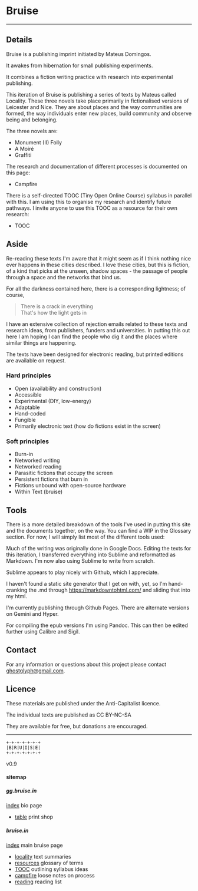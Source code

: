 # Bruise

---

## Details

Bruise is a publishing imprint initiated by Mateus Domingos.

It awakes from hibernation for small publishing experiments.

It combines a fiction writing practice with research into experimental publishing.

This iteration of Bruise is publishing a series of texts by Mateus called Locality. These three novels take place primarily in fictionalised versions of Leicester and Nice. They are about places and the way communities are formed, the way individuals enter new places, build community and observe being and belonging.

The three novels are:

- Monument (II) Folly
- A Moiré
- Graffiti

The research and documentation of different processes is documented on this page:

- Campfire

There is a self-directed TOOC (Tiny Open Online Course) syllabus in parallel with this. I am using this to organise my research and identify future pathways. I invite anyone to use this TOOC as a resource for their own research:

- TOOC

## Aside

Re-reading these texts I'm aware that it might seem as if I think nothing nice ever happens in these cities described.
I love these cities, but this is fiction, of a kind that picks at the unseen, shadow spaces - the passage of people through a space and the networks that bind us.

For all the darkness contained here, there is a corresponding lightness; of course,

>There is a crack in everything  
>That's how the light gets in

I have an extensive collection of rejection emails related to these texts and research ideas, from publishers, funders and universities. In putting this out here I am hoping I can find the people who dig it and the places where similar things are happening.

The texts have been designed for electronic reading, but printed editions are available on request.

### Hard principles

- Open (availability and construction)
- Accessible
- Experimental (DIY, low-energy)
- Adaptable
- Hand-coded
- Fungible
- Primarily electronic text (how do fictions exist in the screen)

### Soft principles

- Burn-in
- Networked writing
- Networked reading
- Parasitic fictions that occupy the screen
- Persistent fictions that burn in
- Fictions unbound with open-source hardware
- Within Text (bruise)

## Tools

There is a more detailed breakdown of the tools I've used in putting this site and the documents together, on the way. You can find a WIP in the Glossary section. For now, I will simply list most of the different tools used:

Much of the writing was originally done in Google Docs. Editing the texts for this iteration, I transferred everything into Sublime and reformatted as Markdown. I'm now also using Sublime to write from scratch.

Sublime appears to play nicely with Github, which I appreciate.

I haven't found a static site generator that I get on with, yet, so I'm hand-cranking the .md through https://markdowntohtml.com/ and sliding that into my html.

I'm currently publishing through Github Pages. There are alternate versions on Gemini and Hyper.

For compiling the epub versions I'm using Pandoc. This can then be edited further using Calibre and Sigil.

## Contact

For any information or questions about this project please contact ghostglyph@gmail.com.

## Licence

These materials are published under the Anti-Capitalist licence.

The individual texts are published as CC BY-NC-SA 

They are available for free, but donations are encouraged.


---

```
+-+-+-+-+-+-+
|B|R|U|I|S|E|
+-+-+-+-+-+-+
```

v0.9

#### sitemap

##### gg.bruise.in

[index](https://gg.bruise.in)		bio page  
- [table](https://gg.bruise.in/table.html)	print shop

##### bruise.in

[index](https://bruise.in)						main bruise page  
- [locality]((https://bruise.in/locality.html))		text summaries  
- [resources](https://bruise.in/resources.html)			glossary of terms  
- [TOOC](https://bruise.in/tooc.html)					outlining syllabus ideas  
- [campfire](https://bruise.in/campfire.html)			loose notes on process  
- [reading](https://bruise.in/reading.html)		reading list


